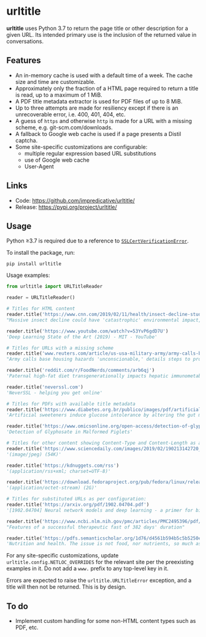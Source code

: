 # urltitle
**urltitle** uses Python 3.7 to return the page title or other description for a given URL.
Its intended primary use is the inclusion of the returned value in conversations.

## Features
* An in-memory cache is used with a default time of a week. The cache size and time are customizable.
* Approximately only the fraction of a HTML page required to return a title is read, up to a maximum of 1 MiB.
* A PDF title metadata extractor is used for PDF files of up to 8 MiB.
* Up to three attempts are made for resiliency except if there is an unrecoverable error, i.e. 400, 401, 404, etc.
* A guess of `https` and otherwise `http` is made for a URL with a missing scheme, e.g. git-scm.com/downloads.
* A fallback to Google web cache is used if a page presents a Distil captcha.
* Some site-specific customizations are configurable:
  - multiple regular expression based URL substitutions
  - use of Google web cache
  - User-Agent

## Links
* Code: https://github.com/impredicative/urltitle/
* Release: https://pypi.org/project/urltitle/

## Usage
Python ≥3.7 is required due to a reference 
to [`SSLCertVerificationError`](https://docs.python.org/3/library/ssl.html#ssl.SSLCertVerificationError).

To install the package, run:

    pip install urltitle

Usage examples:
```python
from urltitle import URLTitleReader

reader = URLTitleReader()

# Titles for HTML content
reader.title('https://www.cnn.com/2019/02/11/health/insect-decline-study-intl/index.html')
"Massive insect decline could have 'catastrophic' environmental impact, study says"

reader.title('https://www.youtube.com/watch?v=53YvP6gdD7U')
'Deep Learning State of the Art (2019) - MIT - YouTube'

# Titles for URLs with a missing scheme
reader.title('www.reuters.com/article/us-usa-military-army/army-calls-base-housing-hazards-unconscionable-details-steps-to-protect-families-idUSKCN1Q4275')
"Army calls base housing hazards 'unconscionable,' details steps to protect families | Reuters"

reader.title('reddit.com/r/FoodNerds/comments/arb6qj')
'Paternal high-fat diet transgenerationally impacts hepatic immunometabolism. - PubMed - NCBI : FoodNerds'

reader.title('neverssl.com')
'NeverSSL - helping you get online'

# Titles for PDFs with available title metadata
reader.title('https://www.diabetes.org.br/publico/images/pdf/artificial-sweeteners-induce-glucose-intolerance-by-altering-the-gut-microbiota.pdf')
'Artificial sweeteners induce glucose intolerance by altering the gut microbiota'

reader.title('https://www.omicsonline.org/open-access/detection-of-glyphosate-in-malformed-piglets-2161-0525.1000230.pdf')
'Detection of Glyphosate in Malformed Piglets'

# Titles for other content showing Content-Type and Content-Length as available:
reader.title('https://www.sciencedaily.com/images/2019/02/190213142720_1_540x360.jpg')
'(image/jpeg) (54K)'

reader.title('https://kdnuggets.com/rss')
'(application/rss+xml; charset=UTF-8)'

reader.title('https://download.fedoraproject.org/pub/fedora/linux/releases/29/Workstation/x86_64/iso/Fedora-Workstation-Live-x86_64-29-1.2.iso')
'(application/octet-stream) (2G)'

# Titles for substituted URLs as per configuration:
reader.title('https://arxiv.org/pdf/1902.04704.pdf')
'[1902.04704] Neural network models and deep learning - a primer for biologists'

reader.title('https://www.ncbi.nlm.nih.gov/pmc/articles/PMC2495396/pdf/postmedj00315-0056.pdf')
"Features of a successful therapeutic fast of 382 days' duration"

reader.title('https://pdfs.semanticscholar.org/1d76/d4561b594b5c5b5250edb43122d85db07262.pdf')
'Nutrition and health. The issue is not food, nor nutrients, so much as processing. - Semantic Scholar'
```

For any site-specific customizations, update `urltitle.config.NETLOC_OVERRIDES` for the relevant site per the
preexisting examples in it. Do not add a `www.` prefix to any top-level key in it.

Errors are expected to raise the `urltitle.URLTitleError` exception, and a title will then not be returned.
This is by design.

## To do
* Implement custom handling for some non-HTML content types such as PDF, etc.
